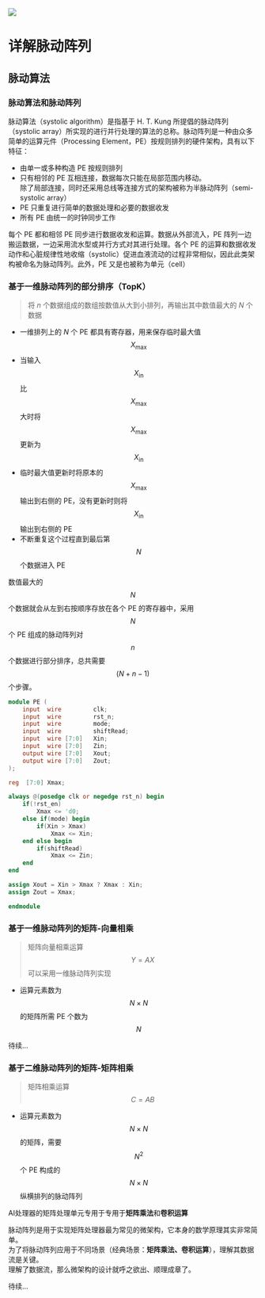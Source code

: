 <img src='https://img.shields.io/badge/-Verilog-8985F0.svg'>

# 详解脉动阵列

## 脉动算法

### 脉动算法和脉动阵列

脉动算法（systolic algorithm）是指基于 H. T. Kung 所提倡的脉动阵列（systolic array）所实现的进行并行处理的算法的总称。脉动阵列是一种由众多简单的运算元件（Processing Element，PE）按规则排列的硬件架构，具有以下特征：

* 由单一或多种构造 PE 按规则排列
* 只有相邻的 PE 互相连接，数据每次只能在局部范围内移动。<br>
除了局部连接，同时还采用总线等连接方式的架构被称为半脉动阵列（semi-systolic array）
* PE 只重复进行简单的数据处理和必要的数据收发
* 所有 PE 由统一的时钟同步工作

每个 PE 都和相邻 PE 同步进行数据收发和运算。数据从外部流入，PE 阵列一边搬运数据，一边采用流水型或并行方式对其进行处理。各个 PE 的运算和数据收发动作和心脏规律性地收缩（systolic）促进血液流动的过程非常相似，因此此类架构被命名为脉动阵列。此外，PE 又是也被称为单元（cell）

### 基于一维脉动阵列的部分排序（TopK）

> 将 $n$ 个数据组成的数组按数值从大到小排列，再输出其中数值最大的 $N$ 个数据

* 一维排列上的 $N$ 个 PE 都具有寄存器，用来保存临时最大值 $$X_{\text{max}}$$
* 当输入 $$X_{\text{in}}$$ 比 $$X_{\text{max}}$$ 大时将 $$X_{\text{max}}$$ 更新为 $$X_{\text{in}}$$ 
* 临时最大值更新时将原本的 $$X_{\text{max}}$$ 输出到右侧的 PE，没有更新时则将 $$X_{\text{in}}$$ 输出到右侧的 PE
* 不断重复这个过程直到最后第 $$N$$ 个数据进入 PE

数值最大的 $$N$$ 个数据就会从左到右按顺序存放在各个 PE 的寄存器中，采用 $$N$$ 个 PE 组成的脉动阵列对 $$n$$ 个数据进行部分排序，总共需要 $$(N+n-1)$$ 个步骤。

```verilog
module PE (
    input  wire         clk;
    input  wire         rst_n;
    input  wire         mode;
    input  wire         shiftRead;
    input  wire [7:0]   Xin;
    input  wire [7:0]   Zin;
    output wire [7:0]   Xout;
    output wire [7:0]   Zout;
);

reg  [7:0] Xmax;

always @(posedge clk or negedge rst_n) begin
    if(!rst_en)
        Xmax <= 'd0;
    else if(mode) begin
        if(Xin > Xmax)
            Xmax <= Xin;
    end else begin
        if(shiftRead)
            Xmax <= Zin;
    end
end

assign Xout = Xin > Xmax ? Xmax : Xin;
assign Zout = Xmax; 

endmodule

```
### 基于一维脉动阵列的矩阵-向量相乘

> 矩阵向量相乘运算 $$Y = AX$$ 可以采用一维脉动阵列实现

* 运算元素数为 $$N \times N$$ 的矩阵所需 PE 个数为 $$N$$

待续...
### 基于二维脉动阵列的矩阵-矩阵相乘

> 矩阵相乘运算 $$C = AB$$ 

* 运算元素数为 $$N \times N$$ 的矩阵，需要 $$N^2$$ 个 PE 构成的 $$N\times N$$ 纵横排列的脉动阵列 

AI处理器的矩阵处理单元专用于专用于**矩阵乘法**和**卷积运算**

脉动阵列是用于实现矩阵处理器最为常见的微架构，它本身的数学原理其实非常简单。<br>
为了将脉动阵列应用于不同场景（经典场景：**矩阵乘法、卷积运算**），理解其数据流是关键。<br>
理解了数据流，那么微架构的设计就呼之欲出、顺理成章了。

待续...



